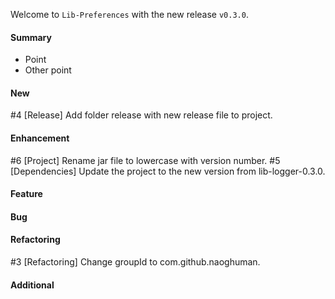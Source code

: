 Welcome to `Lib-Preferences` with the new release `v0.3.0`.



#### Summary
* Point
* Other point



#### New
#4 [Release] Add folder release with new release file to project.



#### Enhancement
#6 [Project] Rename jar file to lowercase with version number.
#5 [Dependencies] Update the project to the new version from lib-logger-0.3.0.



#### Feature



#### Bug



#### Refactoring
#3 [Refactoring] Change groupId to com.github.naoghuman.



#### Additional



[//]: # (Issues which will be integrated in this release)
